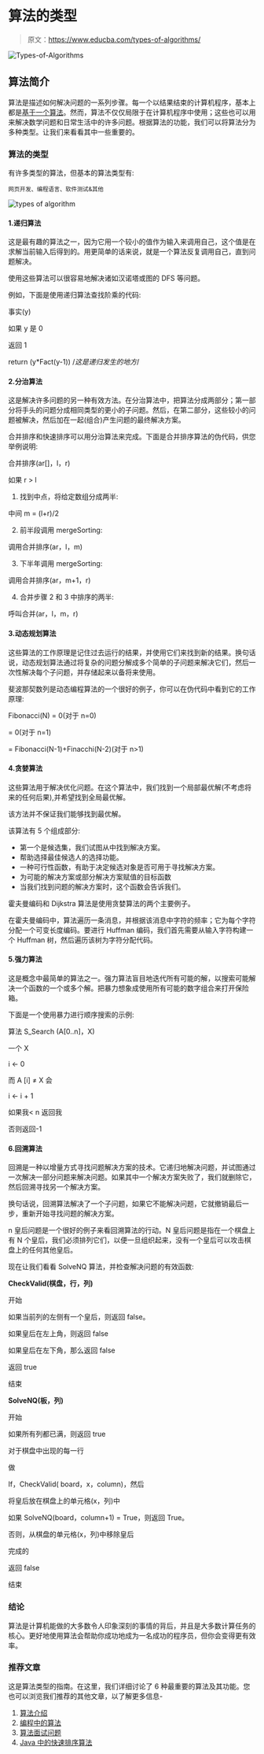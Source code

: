 # 算法的类型

> 原文：<https://www.educba.com/types-of-algorithms/>

![Types-of-Algorithms](img/5b33d722dd049f5d50149211665c022f.png)



## 算法简介

算法是描述如何解决问题的一系列步骤。每一个以结果结束的计算机程序，基本上都是[基于一个算法](https://www.educba.com/what-is-an-algorithm/)。然而，算法不仅仅局限于在计算机程序中使用；这些也可以用来解决数学问题和日常生活中的许多问题。根据算法的功能，我们可以将算法分为多种类型。让我们来看看其中一些重要的。

### 算法的类型

有许多类型的算法，但基本的算法类型有:

<small>网页开发、编程语言、软件测试&其他</small>

![types of algorithm](img/c646a39ac517564b14c65527a037e933.png)



#### 1.递归算法

这是最有趣的算法之一，因为它用一个较小的值作为输入来调用自己，这个值是在求解当前输入后得到的。用更简单的话来说，就是一个算法反复调用自己，直到问题解决。

使用这些算法可以很容易地解决诸如汉诺塔或图的 DFS 等问题。

例如，下面是使用递归算法查找阶乘的代码:

事实(y)

如果 y 是 0

返回 1

return (y*Fact(y-1)) /*这是递归发生的地方*/

#### 2.分治算法

这是解决许多问题的另一种有效方法。在分治算法中，把算法分成两部分；第一部分将手头的问题分成相同类型的更小的子问题。然后，在第二部分，这些较小的问题被解决，然后加在一起(组合)产生问题的最终解决方案。

合并排序和快速排序可以用分治算法来完成。下面是合并排序算法的伪代码，供您举例说明:

合并排序(ar[]，l，r)

如果 r > l

1.  找到中点，将给定数组分成两半:

中间 m = (l+r)/2

2.  前半段调用 mergeSorting:

调用合并排序(ar，l，m)

3.  下半年调用 mergeSorting:

调用合并排序(ar，m+1，r)

4.  合并步骤 2 和 3 中排序的两半:

呼叫合并(ar，l，m，r)

#### 3.动态规划算法

这些算法的工作原理是记住过去运行的结果，并使用它们来找到新的结果。换句话说，动态规划算法通过将复杂的问题分解成多个简单的子问题来解决它们，然后一次性解决每个子问题，并存储起来以备将来使用。

斐波那契数列是动态编程算法的一个很好的例子，你可以在伪代码中看到它的工作原理:

Fibonacci(N) = 0(对于 n=0)

= 0(对于 n=1)

= Fibonacci(N-1)+Finacchi(N-2)(对于 n>1)

#### 4.贪婪算法

这些算法用于解决优化问题。在这个算法中，我们找到一个局部最优解(不考虑将来的任何后果),并希望找到全局最优解。

该方法并不保证我们能够找到最优解。

该算法有 5 个组成部分:

*   第一个是候选集，我们试图从中找到解决方案。
*   帮助选择最佳候选人的选择功能。
*   一种可行性函数，有助于决定候选对象是否可用于寻找解决方案。
*   为可能的解决方案或部分解决方案赋值的目标函数
*   当我们找到问题的解决方案时，这个函数会告诉我们。

霍夫曼编码和 Dijkstra 算法是使用贪婪算法的两个主要例子。

在霍夫曼编码中，算法遍历一条消息，并根据该消息中字符的频率；它为每个字符分配一个可变长度编码。要进行 Huffman 编码，我们首先需要从输入字符构建一个 Huffman 树，然后遍历该树为字符分配代码。

#### 5.强力算法

这是概念中最简单的算法之一。强力算法盲目地迭代所有可能的解，以搜索可能解决一个函数的一个或多个解。把暴力想象成使用所有可能的数字组合来打开保险箱。

下面是一个使用暴力进行顺序搜索的示例:

算法 S_Search (A[0..n]，X)

一个 X

i ← 0

而 A [i] ≠ X 会

i ← i + 1

如果我< n 返回我

否则返回-1

#### 6.回溯算法

回溯是一种以增量方式寻找问题解决方案的技术。它递归地解决问题，并试图通过一次解决一部分问题来解决问题。如果其中一个解决方案失败了，我们就删除它，然后回溯寻找另一个解决方案。

换句话说，回溯算法解决了一个子问题，如果它不能解决问题，它就撤销最后一步，重新开始寻找问题的解决方案。

n 皇后问题是一个很好的例子来看回溯算法的行动。N 皇后问题是指在一个棋盘上有 N 个皇后，我们必须排列它们，以便一旦组织起来，没有一个皇后可以攻击棋盘上的任何其他皇后。

现在让我们看看 SolveNQ 算法，并检查解决问题的有效函数:

**CheckValid(棋盘，行，列)**

开始

如果当前列的左侧有一个皇后，则返回 false。

如果皇后在左上角，则返回 false

如果皇后在左下角，那么返回 false

返回 true

结束

**SolveNQ(板，列)**

开始

如果所有列都已满，则返回 true

对于棋盘中出现的每一行

做

If，CheckValid( board，x，column)，然后

将皇后放在棋盘上的单元格(x，列)中

如果 SolveNQ(board，column+1) = True，则返回 True。

否则，从棋盘的单元格(x，列)中移除皇后

完成的

返回 false

结束

### 结论

算法是计算机能做的大多数令人印象深刻的事情的背后，并且是大多数计算任务的核心。更好地使用算法会帮助你成功地成为一名成功的程序员，但你会变得更有效率。

### 推荐文章

这是算法类型的指南。在这里，我们详细讨论了 6 种最重要的算法及其功能。您也可以浏览我们推荐的其他文章，以了解更多信息-

1.  [算法介绍](https://www.educba.com/introduction-to-algorithm/)
2.  [编程中的算法](https://www.educba.com/algorithm-in-programming/)
3.  [算法面试问题](https://www.educba.com/algorithm-interview-questions/)
4.  [Java 中的快速排序算法](https://www.educba.com/quick-sorting-algorithms-in-java/)





